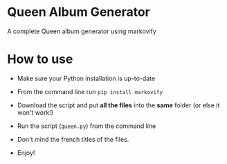 # Queen Album Generator
A complete Queen album generator using markovify

# How to use
 - Make sure your Python installation is up-to-date
 
 - From the command line run `pip install markovify`
 
 - Download the script and put **all the files** into the **same** folder (or else it won't work!)
 
 - Run the script (`queen.py`) from the command line
 
 - Don't mind the french titles of the files.
 
 - Enjoy!
